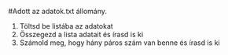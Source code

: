 #Adott az adatok.txt állomány.
1. Töltsd be listába az adatokat
2. Összegezd a lista adatait és írasd is ki
3. Számold meg, hogy hány páros szám van benne és írasd is ki
